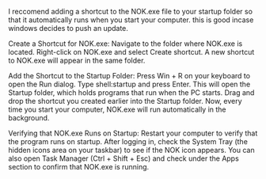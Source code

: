 I reccomend adding a shortcut to the NOK.exe file to your startup folder so that it automatically runs when you start your computer. this is good incase windows decides to push an update.

Create a Shortcut for NOK.exe:
  Navigate to the folder where NOK.exe is located.
  Right-click on NOK.exe and select Create shortcut.
  A new shortcut to NOK.exe will appear in the same folder.
  
Add the Shortcut to the Startup Folder:
  Press Win + R on your keyboard to open the Run dialog.
  Type shell:startup and press Enter. This will open the Startup folder, which holds programs that run when the PC starts.
  Drag and drop the shortcut you created earlier into the Startup folder.
  Now, every time you start your computer, NOK.exe will run automatically in the background.

Verifying that NOK.exe Runs on Startup:
  Restart your computer to verify that the program runs on startup.
  After logging in, check the System Tray (the hidden icons area on your taskbar) to see if the NOK icon appears.
  You can also open Task Manager (Ctrl + Shift + Esc) and check under the Apps section to confirm that NOK.exe is running.
